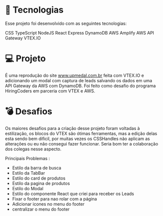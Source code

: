 # 🚀 Tecnologias

Esse projeto foi desenvolvido com as seguintes tecnologias:

CSS
TypeScript
NodeJS
React
Express
DynamoDB
AWS Amplify
AWS API Gateway
VTEX.IO

# 💻 Projeto
É uma reprodução do site www.upmedal.com.br feita com VTEX.IO e adicionando um modal com captura de leads salvando os dados em uma API Gateway da AWS com DynamoDB.
Foi feito como desafio do programa HiringCoders em parceria com VTEX e AWS.

# 💣 Desafios

Os maiores desafios para a criação desse projeto foram voltadas à estilização, os blocos do VTEX são ótimas ferramentas, mas a edição delas esta sendo bem dificil, por muitas vezes os CSSHandles não aplicam as alterações ou eu não consegui fazer funcionar. Seria bom ter a colaboração dos colegas nesse aspecto.

Principais Problemas :
 - Estilo da barra de busca
 - Estilo da TabBar
 - Estilo do card de produtos
 - Estilo da pagina de produtos
 - Estilo do Modal
 - Estilo do componente React que criei para receber os Leads
 - Fixar o footer para nao rolar com a página
 - Adicionar icones no menu do footer
 - centralizar o menu do footer
 
